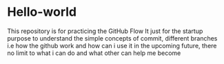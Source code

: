 # Hello-world
This repository is for practicing the GitHub Flow
It just for the startup purpose to understand the simple concepts of commit, different branches i.e how the github work and how can i use it in the upcoming future, there no limit to what i can do and what other can help me become 
